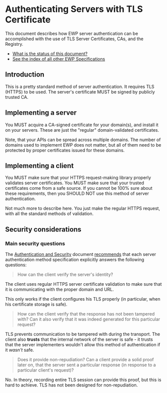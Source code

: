 Authenticating Servers with TLS Certificate
===========================================

This document describes how EWP server authentication can be accomplished with
the use of TLS Server Certificates, CAs, and the Registry.

* [What is the status of this document?][statuses]
* [See the index of all other EWP Specifications][develhub]


Introduction
------------

This is a pretty standard method of server authentication. It requires TLS
(HTTPS) to be used. The server's certificate MUST be signed by publicly trusted
CA.


Implementing a server
---------------------

You MUST acquire a CA-signed certificate for your domain(s), and install it on
your servers. These are just the "regular" domain-validated certificates.

Note, that your APIs can be spread across multiple domains. The number of
domains used to implement EWP does not matter, but all of them need to be
protected by proper certificates issued for these domains.


Implementing a client
---------------------

You MUST make sure that your HTTPS request-making library properly validates
server certificates. You MUST make sure that your trusted certificates come
from a safe source. If you cannot be 100% sure about these requirements, then
you SHOULD NOT use this method of server authentication.

Not much more to describe here. You just make the regular HTTPS request, with
all the standard methods of validation.


Security considerations
-----------------------

### Main security questions

The [Authentication and Security][sec-intro] document
[recommends][sec-method-rules] that each server authentication method
specification explicitly answers the following questions:

> How can the client verify the server's identity?

The client uses regular HTTPS server certificate validation to make sure that
it is communicating with the proper domain and URL.

This only works if the client configures his TLS properly (in particular, when
his certificate storage is safe).

> How can the client verify that the response has not been tampered with? Can
> it also verify that it was indeed generated for this particular request?

TLS prevents communication to be tampered with during the transport. The client
also **trusts** that the internal network of the server is safe - it trusts
that the server implementers wouldn't allow this method of authentication if it
*wasn't* safe.

> Does it provide non-repudiation? Can a client provide a solid proof later
> on, that the server sent a particular response (in response to a particular
> client's request)?

No. In theory, recording entire TLS session can provide this proof, but this is
hard to achieve. TLS has not been designed for non-repudiation.


[discovery-api]: https://github.com/erasmus-without-paper/ewp-specs-api-discovery
[develhub]: http://developers.erasmuswithoutpaper.eu/
[statuses]: https://github.com/erasmus-without-paper/ewp-specs-management/blob/stable-v1/README.md#statuses
[sec-intro]: https://github.com/erasmus-without-paper/ewp-specs-sec-intro
[sec-method-rules]: https://github.com/erasmus-without-paper/ewp-specs-sec-intro#rules
